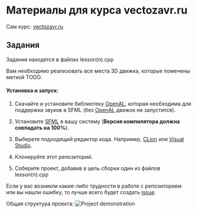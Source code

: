 # Материалы для курса vectozavr.ru

Сам курс: [vectozavr.ru](https://vectozavr.ru)

## Задания

Задания находятся в файлах lesson(n).cpp

Вам необходимо реализовать все места 3D движка, которые помечены меткой TODO.

<h4>Установка и запуск:</h4>

1) Скачайте и установите библиотеку [OpenAL](https://openal.org/downloads/), которая необходима для поддержки звуков в SFML (без [OpenAL](https://openal.org/downloads/) движок не запустится).


2) Установите [SFML](https://www.sfml-dev.org/download.php) в вашу систему (<b>Версия компилятора должна совпадать на 100%</b>).


3) Выберете подходящий редактор кода. Например, [CLion](https://www.jetbrains.com/clion/) или [Visual Studio](https://visualstudio.microsoft.com/ru/).
     

4) Клонируйте этот репозиторий.
    

5) Соберите проект, добавив в цель сборки один из файлов lesson(n).cpp

Если у вас возникли какие-либо трудности в работе с репозиторием или вы нашли ошибку, то лучше всего будет создать [issue](https://docs.github.com/en/issues/tracking-your-work-with-issues/creating-an-issue).

Общая структура проекта:
![Project demonstration](img/structure.png)

